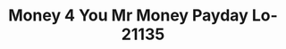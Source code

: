 ---
f_zip-code: 84088
f_state-code: UT
title: Money 4 You Mr Money Payday Lo-21135
f_phone: 801-563-9696
f_city-only: West Jordan
f_address: 3078 W 7800 S West Jordan
f_location-unique-id: '21135'
slug: money-4-you-mr-money-payday-lo-21135
updated-on: '2024-05-30T13:46:58.046Z'
created-on: '2024-05-30T13:36:59.803Z'
published-on: '2024-05-30T13:54:32.469Z'
f_city-state: cms/city/west-jordan-ut.md
f_company: cms/company/money-4-you-mr-money-payday-lo.md
f_state: cms/state/utah.md
layout: '[payday-loan].html'
tags: payday-loan
---
